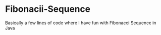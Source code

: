 # Fibonacii-Sequence
Basically a few lines of code where I have fun with Fibonacci Sequence in Java 
